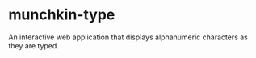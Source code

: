 # munchkin-type

An interactive web application that displays alphanumeric characters as they are typed.
